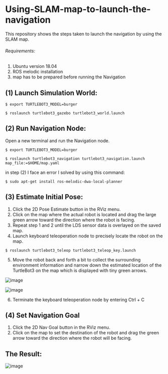 # Using-SLAM-map-to-launch-the-navigation
This repository shows the steps taken to launch the navigation by using the SLAM map.

###### Requirements:
1. Ubuntu version 18.04
2. ROS melodic installation 
3. map has to be prepared before running the Navigation

## (1) Launch Simulation World:
```
$ export TURTLEBOT3_MODEL=burger

$ roslaunch turtlebot3_gazebo turtlebot3_world.launch
```

## (2) Run Navigation Node:
Open a new terminal and run the Navigation node.
```
$ export TURTLEBOT3_MODEL=burger

$ roslaunch turtlebot3_navigation turtlebot3_navigation.launch map_file:=$HOME/map.yaml
```

in step (2) I face an error I solved by using this command:

`$ sudo apt-get install ros-melodic-dwa-local-planner`

## (3) Estimate Initial Pose:
1. Click the 2D Pose Estimate button in the RViz menu.
2. Click on the map where the actual robot is located and drag the large green arrow toward the direction where the robot is facing.
3. Repeat step 1 and 2 until the LDS sensor data is overlayed on the saved map.
4. Launch keyboard teleoperation node to precisely locate the robot on the map.

`$ roslaunch turtlebot3_teleop turtlebot3_teleop_key.launch`

5. Move the robot back and forth a bit to collect the surrounding environment information and narrow down the estimated location of the TurtleBot3 on the map which is displayed with tiny green arrows.


![image](https://user-images.githubusercontent.com/85858256/124842470-43c5ed80-df98-11eb-986f-e07db99ed4b3.png)

![image](https://user-images.githubusercontent.com/85858256/124842546-75d74f80-df98-11eb-9d0e-21924163f603.png)

6. Terminate the keyboard teleoperation node by entering Ctrl + C




## (4) Set Navigation Goal
1. Click the 2D Nav Goal button in the RViz menu.
2. Click on the map to set the destination of the robot and drag the green arrow toward the direction where the robot will be facing.

## The Result:

![image](https://user-images.githubusercontent.com/85858256/124843017-a8ce1300-df99-11eb-89e5-9664e0276a4f.png)


